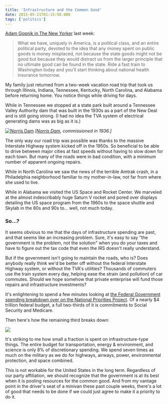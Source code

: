 ```yaml
---
title: 'Infrastructure and the Common Good'
date: 2015-05-21T01:15:58.000
tags: ['politics']
---
```


[Adam Gopnik in The New Yorker](http://www.newyorker.com/news/daily-comment/the-plot-against-trains) last week:

> What we have, uniquely in America, is a political class, and an entire political party, devoted to the idea that any money spent on public goods is money misplaced, not because the state goods might not be good but because they would distract us from the larger principle that no ultimate good can be found in the state. Ride a fast train to Washington today and you’ll start thinking about national health insurance tomorrow.

My family just returned from a two-week vacation road trip that took us through Illinois, Indiana, Tennessee, Kentucky, North Carolina, and Alabama before returning home. You notice things while driving for days.

While in Tennessee we stopped at a state park built around a Tennessee Valley Authority dam that was built in the 1930s as a part of the New Deal and is still going strong. (I had no idea the TVA system of electrical generating dams was as big as it is.)

[![Norris Dam](http://chrishubbs.com/wordpress/wp-content/uploads/2015/05/IMG_4406-500x375.jpg)](http://chrishubbs.com/wordpress/wp-content/uploads/2015/05/IMG_4406.jpg) _\[[Norris Dam](http://en.wikipedia.org/wiki/Norris_Dam), commissioned in 1936.\]_

The only way our road trip was possible was thanks to the massive Interstate Highway system kicked off in the 1950s. So beneficial to be able to drive between major cities at fast speeds without having to slow down for each town. But many of the roads were in bad condition, with a minimum number of apparent ongoing repairs.

While in North Carolina we saw the news of the terrible Amtrak crash, in a Philadelphia neighborhood familiar to my mother-in-law, not far from where she used to live.

While in Alabama we visited the US Space and Rocket Center. We marveled at the almost indescribably huge Saturn V rocket and pored over displays detailing the US space program from the 1960s to the space shuttle and Skylab in the 80s and 90s to... well, not much today.

### So...?

It seems obvious to me that the days of infrastructure spending are past, and that seems like an increasing problem. Sure, it's easy to say "the government is the problem, not the solution" when you do your taxes and have to figure out the tax code that even the IRS doesn't really understand.

But if the government isn't going to maintain the roads, who is? Does anybody really think we'd be better off without the federal Interstate Highway system, or without the TVA's utilities? Thousands of commuters use the train system every day, helping ease the strain (and pollution) of car commutes. Should we hope somehow that private enterprise will fund those repairs and infrastructure investments?

It's enlightening to spend a few minutes looking at [the Federal Government spending breakdown over on the National Priorities Project](https://www.nationalpriorities.org/budget-basics/federal-budget-101/spending/). Of a nearly $4 trillion federal budget, a full two-thirds of it is commitments to Social Security and Medicare.

Then here's how the remaining third breaks down:

![](https://static.nationalpriorities.org/images/fb101/2014/presidents-proposed-discretionary-spending.png)

It's striking to me how small a fraction is spent on infrastructure-type things. The entire budget for transportation, energy & environment, and science is only 8% of discretionary spending. We spend seven times as much on the military as we do for highways, airways, power, environmental protection, and space combined.

This is not workable for the United States in the long term. Regardless of our party affiliation, we should recognize that the government is at its best when it is pooling resources for the common good. And from my vantage point in the driver's seat of a minivan these past couple weeks, there's a lot of good that needs to be done if we could just agree to make it a priority to do it.
